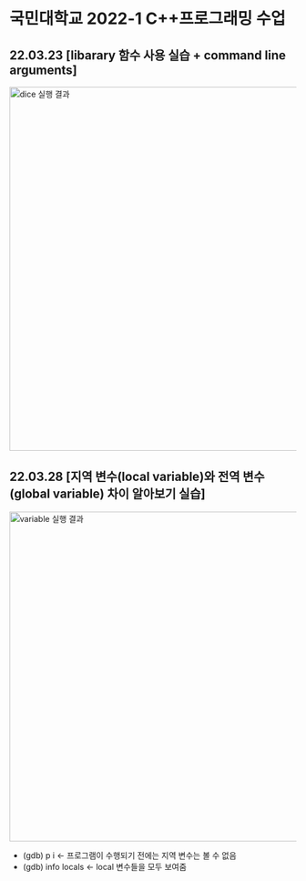 <h1> 국민대학교 2022-1 C++프로그래밍 수업 </h1>

<h2> 22.03.23 [libarary 함수 사용 실습 + command line arguments] </h2>

<img width="639" alt="dice 실행 결과" src="https://user-images.githubusercontent.com/81795729/159743239-c3b3977d-f637-49cf-8b5a-641bbae25d5c.png">

<h2> 22.03.28 [지역 변수(local variable)와 전역 변수(global variable) 차이 알아보기 실습] </h2>

<img width="579" alt="variable 실행 결과" src="https://user-images.githubusercontent.com/81795729/160716548-cdc0e255-8229-40e0-bb7b-e0695294b275.png">

- (gdb) p i <- 프로그램이 수행되기 전에는 지역 변수는 볼 수 없음
- (gdb) info locals <- local 변수들을 모두 보여줌
